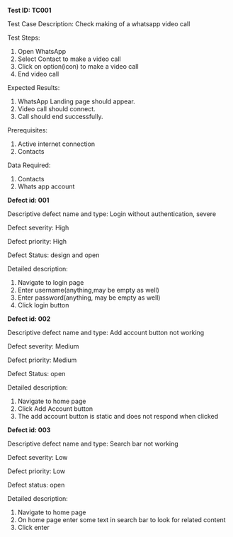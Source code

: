 **Test ID: TC001**

Test Case Description: Check making of a whatsapp video call

Test Steps:
1) Open WhatsApp
2) Select Contact to make a video call
3) Click on option(icon) to make a video call
4) End video call

Expected Results:
1) WhatsApp Landing page should appear.
2) Video call should connect.
3) Call should end successfully.

Prerequisites:
1) Active internet connection
2) Contacts

Data Required:
1) Contacts
2) Whats app account


**Defect id: 001**

Descriptive defect name and type: Login without authentication, severe

Defect severity: High

Defect priority: High

Defect Status: design and open

Detailed description:
1) Navigate to login page
2) Enter username(anything,may be empty as well)
3) Enter password(anything, may be empty as well)
4) Click login button


**Defect id: 002**

Descriptive defect name and type: Add account button not working 

Defect severity: Medium

Defect priority: Medium

Defect Status: open

Detailed description:
1) Navigate to home page
2) Click Add Account button
3) The add account button is static and does not respond when clicked


**Defect id: 003**

Descriptive defect name and type: Search bar not working

Defect severity: Low

Defect priority: Low

Defect status: open

Detailed description:
1) Navigate to home page
2) On home page enter some text in search bar to look for related content
3) Click enter 

